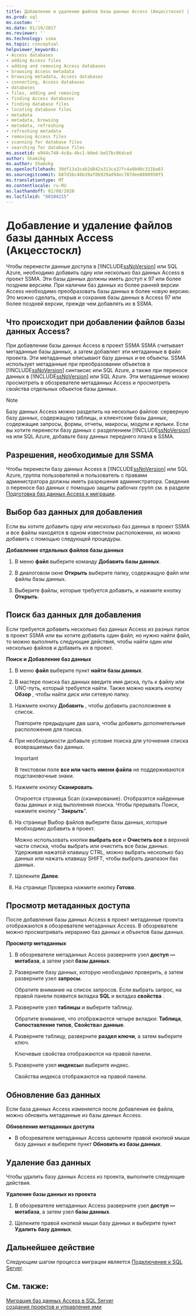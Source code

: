 ```yaml
---
title: Добавление и удаление файлов базы данных Access (Акцесстоскл) | Документация Майкрософт
ms.prod: sql
ms.custom: ''
ms.date: 01/19/2017
ms.reviewer: ''
ms.technology: ssma
ms.topic: conceptual
helpviewer_keywords:
- Access databases
- adding Access files
- adding and removing Access databases
- browsing Access metadata
- browsing metadata, Access databases
- connecting, Access databases
- databases
- files, adding and removing
- finding Access databases
- finding database files
- locating database files
- metadata
- metadata, browsing
- metadata, refreshing
- refreshing metadata
- removing Access files
- scanning for database files
- searching for database files
ms.assetid: e944c740-4c8a-4bc1-b0ed-be57bc06dced
author: Shamikg
ms.author: Shamikg
ms.openlocfilehash: 39df13a3cab2d842a313ca37fc4a98d0c331ba83
ms.sourcegitcommit: b87d36c46b39af8b929ad94ec707dee8800950f5
ms.translationtype: MT
ms.contentlocale: ru-RU
ms.lasthandoff: 02/08/2020
ms.locfileid: "68104215"
---
```

# <a name="adding-and-removing-access-database-files-accesstosql"></a>Добавление и удаление файлов базы данных Access (Акцесстоскл)
Чтобы перенести данные доступа в [!INCLUDE[ssNoVersion](../../includes/ssnoversion-md.md)] или SQL Azure, необходимо добавить одну или несколько баз данных Access в проект SSMA. Эти базы данных должны иметь доступ к 97 или более поздним версиям. При наличии баз данных из более ранней версии Access необходимо преобразовать базы данных в более новую версию. Это можно сделать, открыв и сохранив базы данных в Access 97 или более поздней версии, прежде чем добавлять их в SSMA.  
  
## <a name="what-happens-when-you-add-access-database-files"></a>Что происходит при добавлении файлов базы данных Access?  
При добавлении базы данных Access в проект SSMA SSMA считывает метаданные базы данных, а затем добавляет эти метаданные в файл проекта. Эти метаданные описывают базу данных и ее объекты. SSMA использует метаданные при преобразовании объектов в [!INCLUDE[ssNoVersion](../../includes/ssnoversion-md.md)] синтаксис или SQL Azure, а также при переносе данных в [!INCLUDE[ssNoVersion](../../includes/ssnoversion-md.md)] или SQL Azure. Эти метаданные можно просмотреть в обозревателе метаданных Access и просмотреть свойства отдельных объектов базы данных.  
  
> [!NOTE]  
> Базу данных Access можно разделить на несколько файлов: серверную базу данных, содержащую таблицы, и клиентские базы данных, содержащие запросы, формы, отчеты, макросы, модули и ярлыки. Если вы хотите перенести базу данных с разделением [!INCLUDE[ssNoVersion](../../includes/ssnoversion-md.md)] на или SQL Azure, добавьте базу данных переднего плана в SSMA.  
  
## <a name="permissions-that-are-required-by-ssma"></a>Разрешения, необходимые для SSMA  
Чтобы перенести базу данных Access в [!INCLUDE[ssNoVersion](../../includes/ssnoversion-md.md)] или SQL Azure, группа пользователей и пользователь с правами администратора должны иметь разрешения администратора. Сведения о переносе баз данных с помощью защиты рабочих групп см. в разделе [Подготовка баз данных Access к миграции](preparing-access-databases-for-migration-accesstosql.md).  
  
## <a name="selecting-databases-to-add"></a>Выбор баз данных для добавления  
Если вы хотите добавить одну или несколько баз данных в проект SSMA и все файлы находятся в одном известном расположении, их можно добавить с помощью следующей процедуры.  
  
**Добавление отдельных файлов базы данных**  
  
1.  В меню **файл** выберите команду **Добавить базы данных**.  
  
2.  В диалоговом окне **Открыть** выберите папку, содержащую файл или файлы базы данных.  
  
3.  Выберите файлы, которые требуется добавить, и нажмите кнопку **Открыть**.  
  
## <a name="finding-databases-to-add"></a>Поиск баз данных для добавления  
Если требуется добавить несколько баз данных Access из разных папок в проект SSMA или вы хотите добавить один файл, но нужно найти файл, то можно выполнить следующие действия, чтобы найти один или несколько файлов и добавить их в проект.  
  
**Поиск и Добавление баз данных**  
  
1.  В меню **файл** выберите пункт **найти базы данных**.  
  
2.  В мастере поиска баз данных введите имя диска, путь к файлу или UNC-путь, который требуется найти. Также можно нажать кнопку **Обзор** , чтобы найти диск или сетевую папку.  
  
3.  Нажмите кнопку **Добавить** , чтобы добавить расположение в список.  
  
    Повторите предыдущие два шага, чтобы добавить дополнительные расположения для поиска.  
  
4.  При необходимости добавьте условие поиска для уточнения списка возвращаемых баз данных.  
  
    > [!IMPORTANT]  
    > В текстовом поле **все или часть имени файла** не поддерживаются подстановочные знаки.  
  
5.  Нажмите кнопку **Сканировать**.  
  
    Откроется страница Scan (сканирование). Отобразятся найденные базы данных и ход выполнения поиска. Чтобы прерывать Поиск, нажмите кнопку " **Закрыть**".  
  
6.  На странице Выбор файлов выберите базы данных, которые необходимо добавить в проект.  
  
    Можно использовать кнопки **выбрать все** и **Очистить все** в верхней части списка, чтобы выбрать или очистить все базы данных. Удерживая нажатой клавишу CTRL, можно выбрать несколько баз данных или нажать клавишу SHIFT, чтобы выбрать диапазон баз данных.  
  
7.  Щелкните **Далее**.  
  
8.  На странице Проверка нажмите кнопку **Готово**.  
  
## <a name="browsing-access-metadata"></a>Просмотр метаданных доступа  
После добавления базы данных Access в проект метаданные проекта отображаются в обозревателе метаданных Access. В обозревателе можно просматривать иерархию баз данных и объектов базы данных.  
  
**Просмотр метаданных**  
  
1.  В обозревателе метаданных Access разверните узел **доступ — метабаза**, а затем узел **базы данных**.  
  
2.  Разверните базу данных, которую необходимо проверить, а затем разверните узел **запросы**.  
  
    Обратите внимание на список запросов. Если выбрать запрос, на правой панели появится вкладка **SQL** и вкладка **свойства** .  
  
3.  Разверните узел **таблицы** и выберите таблицу.  
  
    Обратите внимание, что отображаются четыре вкладки: **Таблица**, **Сопоставление типов**, **Свойства**и **данные**.  
  
4.  Разверните таблицу, разверните **раздел ключи**, а затем выберите ключ.  
  
    Ключевые свойства отображаются на правой панели.  
  
5.  Разверните узел **индексы**и выберите индекс.  
  
    Свойства индекса отображаются на правой панели.  
  
## <a name="refreshing-databases"></a>Обновление баз данных  
Если база данных Access изменяется после добавления ее файла, можно обновить метаданные из базы данных Access.  
  
**Обновление метаданных доступа**  
  
-   В обозревателе метаданных Access щелкните правой кнопкой мыши базу данных и выберите пункт **Обновить из базы данных**.  
  
## <a name="removing-databases"></a>Удаление баз данных  
Чтобы удалить базу данных Access из проекта, выполните следующие действия.  
  
**Удаление базы данных из проекта**  
  
1.  В обозревателе метаданных Access разверните узел **доступ — метабаза**, а затем узел **базы данных**.  
  
2.  Щелкните правой кнопкой мыши базу данных и выберите пункт **Удалить базу данных**.  
  
## <a name="next-step"></a>Дальнейшее действие  
Следующим шагом процесса миграции является [Подключение к SQL Server](https://msdn.microsoft.com/bb8c4bde-cfc2-4636-92ae-5dd24abe9536).  
  
## <a name="see-also"></a>См. также:  
[Миграция баз данных Access в SQL Server](migrating-access-databases-to-sql-server-azure-sql-db-accesstosql.md)  
[создание проектов и управление ими](creating-and-managing-projects-accesstosql.md)  
  
